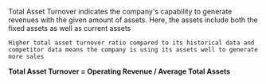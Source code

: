 Total Asset Turnover indicates the company's capability to generate revenues with the given amount of assets. Here, the assets include both the fixed assets as well as current assets

`Higher total asset turnover ratio compared to its historical data and competitor data means the company is using its assets well to generate more sales`

**Total Asset Turnover = Operating Revenue / Average Total Assets**


